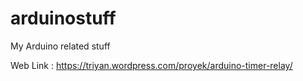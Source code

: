 # arduinostuff
My Arduino related stuff

Web Link : https://triyan.wordpress.com/proyek/arduino-timer-relay/
